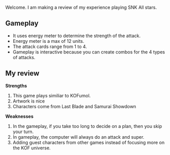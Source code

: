Welcome. I am making a review of my experience playing SNK All stars.

## Gameplay

- It uses energy meter to determine the strength of the attack.
- Energy meter is a max of 12 units.
- The attack cards range from 1 to 4.
- Gameplay is interactive because you can create combos for the 4 types of attacks.

## My review

**Strengths**
1. This game plays similiar to KOFumol.
2. Artwork is nice
3. Characters come from Last Blade and Samurai Showdown

**Weaknesses**
1. In the gameplay, if you take too long to decide on a plan, then you skip your turn.
2. In gameplay, the computer will always do an attack and super.
3. Adding guest characters from other games instead of focusing more on the KOF universe.
